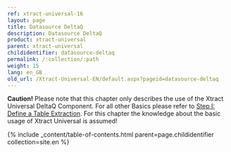 ```yaml
---
ref: xtract-universal-16
layout: page
title: Datasource DeltaQ
description: Datasource DeltaQ
product: xtract-universal
parent: xtract-universal
childidentifier: datasource-deltaq
permalink: /:collection/:path
weight: 15
lang: en_GB
old_url: /Xtract-Universal-EN/default.aspx?pageid=datasource-deltaq
---
```


**Caution!** Please note that this chapter only describes the use of the Xtract Universal DeltaQ Component. For all other Basics please refer to [Step I: Define a Table Extraction](./getting-started-table/step1-define-a-table-extraction). For this chapter the knowledge about the basic usage of Xtract Universal is assumed! 

{% include _content/table-of-contents.html parent=page.childidentifier collection=site.en %}